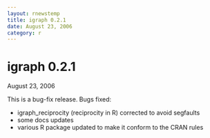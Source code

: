 ```yaml
---
layout: rnewstemp
title: igraph 0.2.1
date: August 23, 2006
category: r
---
```


igraph 0.2.1
=========

August 23, 2006

This is a bug-fix release. Bugs fixed:

- igraph_reciprocity (reciprocity in R) corrected to avoid segfaults
- some docs updates
- various R package updated to make it conform to the CRAN rules
